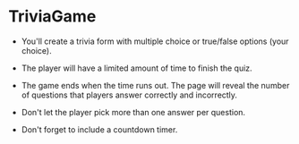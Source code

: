# TriviaGame

* You'll create a trivia form with multiple choice or true/false options (your choice).

* The player will have a limited amount of time to finish the quiz. 


* The game ends when the time runs out. The page will reveal the number of questions that players answer correctly and incorrectly.


* Don't let the player pick more than one answer per question.
* Don't forget to include a countdown timer.